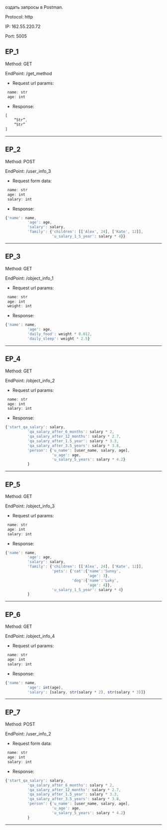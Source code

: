 оздать запросы в Postman.

Protocol: http

IP: 162.55.220.72

Port: 5005

## EP_1
Method: GET

EndPoint: /get_method
+ Request url params: 
```js
 name: str
 age: int
```
+ Response: 
```js
[
    “Str”,
    “Str”
]
```
___
## EP_2
Method: POST

EndPoint: /user_info_3
+ Request form data: 
```js
 name: str
 age: int
 salary: int
```
+ Response: 
```js
{'name': name,
          'age': age,
          'salary': salary,
          'family': {'children': [['Alex', 24], ['Kate', 12]],
                     'u_salary_1_5_year': salary * 4}}
```
___
## EP_3
Method: GET

EndPoint: /object_info_1

+ Request url params: 
```js 
 name: str
 age: int
 weight: int
```
+ Response: 
```js
{'name': name,
          'age': age,
          'daily_food': weight * 0.012,
          'daily_sleep': weight * 2.5}
```
___

## EP_4
Method: GET

EndPoint: /object_info_2

+ Request url params: 
```js
 name: str
 age: int
 salary: int
```
+ Response:
```js 
{'start_qa_salary': salary,
          'qa_salary_after_6_months': salary * 2,
          'qa_salary_after_12_months': salary * 2.7,
          'qa_salary_after_1.5_year': salary * 3.3,
          'qa_salary_after_3.5_years': salary * 3.8,
          'person': {'u_name': [user_name, salary, age],
                     'u_age': age,
                     'u_salary_5_years': salary * 4.2}
          }
```
___

## EP_5
Method: GET

EndPoint: /object_info_3

+ Request url params: 
```js
 name: str
 age: int
 salary: int
```
+ Response: 
```js
{'name': name,
          'age': age,
          'salary': salary,
          'family': {'children': [['Alex', 24], ['Kate', 12]],
                     'pets': {'cat':{'name':'Sunny',
                                     'age': 3},
                              'dog':{'name':'Luky',
                                     'age': 4}},
                     'u_salary_1_5_year': salary * 4}
          }
```
___
## EP_6
Method: GET

EndPoint: /object_info_4

+ Request url params: 
```js
 name: str
 age: int
 salary: int
```
+ Response: 
```js
{'name': name,
          'age': int(age),
          'salary': [salary, str(salary * 2), str(salary * 3)]}
```

___
## EP_7
Method: POST

EndPoint: /user_info_2

+ Request form data: 
```js
 name: str
 age: int
 salary: int
```
+ Response: 
```js
{'start_qa_salary': salary,
          'qa_salary_after_6_months': salary * 2,
          'qa_salary_after_12_months': salary * 2.7,
          'qa_salary_after_1.5_year': salary * 3.3,
          'qa_salary_after_3.5_years': salary * 3.8,
          'person': {'u_name': [user_name, salary, age],
                     'u_age': age,
                     'u_salary_5_years': salary * 4.2}
          }
```         
___          
